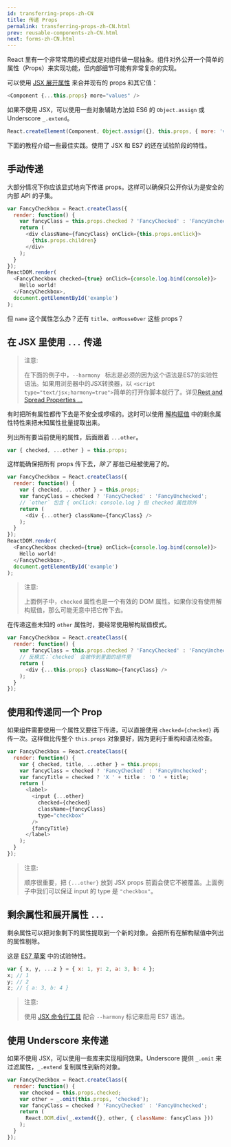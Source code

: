 ```yaml
---
id: transferring-props-zh-CN
title: 传递 Props
permalink: transferring-props-zh-CN.html
prev: reusable-components-zh-CN.html
next: forms-zh-CN.html
---
```


React 里有一个非常常用的模式就是对组件做一层抽象。组件对外公开一个简单的属性（Props）来实现功能，但内部细节可能有非常复杂的实现。

可以使用 [JSX 展开属性](/react/docs/jsx-spread-zh-CN.html) 来合并现有的 props 和其它值：

```javascript
<Component {...this.props} more="values" />
```

如果不使用 JSX，可以使用一些对象辅助方法如 ES6 的 `Object.assign` 或 Underscore `_.extend`。

```javascript
React.createElement(Component, Object.assign({}, this.props, { more: 'values' }));
```

下面的教程介绍一些最佳实践。使用了 JSX 和 ES7 的还在试验阶段的特性。

## 手动传递

大部分情况下你应该显式地向下传递 props。这样可以确保只公开你认为是安全的内部 API 的子集。

```javascript
var FancyCheckbox = React.createClass({
  render: function() {
    var fancyClass = this.props.checked ? 'FancyChecked' : 'FancyUnchecked';
    return (
      <div className={fancyClass} onClick={this.props.onClick}>
        {this.props.children}
      </div>
    );
  }
});
ReactDOM.render(
  <FancyCheckbox checked={true} onClick={console.log.bind(console)}>
    Hello world!
  </FancyCheckbox>,
  document.getElementById('example')
);
```

但 `name` 这个属性怎么办？还有 `title`、`onMouseOver` 这些 props？

## 在 JSX 里使用 `...` 传递

> 注意:
>
> 在下面的例子中，`--harmony ` 标志是必须的因为这个语法是ES7的实验性语法。如果用浏览器中的JSX转换器，以 `<script type="text/jsx;harmony=true">`简单的打开你脚本就行了。详见[Rest and Spread Properties ...](/react/docs/transferring-props.html#rest-and-spread-properties-...)

有时把所有属性都传下去是不安全或啰嗦的。这时可以使用 [解构赋值](https://developer.mozilla.org/en-US/docs/Web/JavaScript/Reference/Operators/Destructuring_assignment) 中的剩余属性特性来把未知属性批量提取出来。

列出所有要当前使用的属性，后面跟着 `...other`。

```javascript
var { checked, ...other } = this.props;
```

这样能确保把所有 props 传下去，*除了* 那些已经被使用了的。

```javascript
var FancyCheckbox = React.createClass({
  render: function() {
    var { checked, ...other } = this.props;
    var fancyClass = checked ? 'FancyChecked' : 'FancyUnchecked';
    // `other` 包含 { onClick: console.log } 但 checked 属性除外
    return (
      <div {...other} className={fancyClass} />
    );
  }
});
ReactDOM.render(
  <FancyCheckbox checked={true} onClick={console.log.bind(console)}>
    Hello world!
  </FancyCheckbox>,
  document.getElementById('example')
);
```

> 注意:
> 
> 上面例子中，`checked` 属性也是一个有效的 DOM 属性。如果你没有使用解构赋值，那么可能无意中把它传下去。

在传递这些未知的 `other` 属性时，要经常使用解构赋值模式。

```javascript
var FancyCheckbox = React.createClass({
  render: function() {
    var fancyClass = this.props.checked ? 'FancyChecked' : 'FancyUnchecked';
    // 反模式：`checked` 会被传到里面的组件里
    return (
      <div {...this.props} className={fancyClass} />
    );
  }
});
```


## 使用和传递同一个 Prop

如果组件需要使用一个属性又要往下传递，可以直接使用 `checked={checked}` 再传一次。这样做比传整个 `this.props` 对象要好，因为更利于重构和语法检查。

```javascript
var FancyCheckbox = React.createClass({
  render: function() {
    var { checked, title, ...other } = this.props;
    var fancyClass = checked ? 'FancyChecked' : 'FancyUnchecked';
    var fancyTitle = checked ? 'X ' + title : 'O ' + title;
    return (
      <label>
        <input {...other}
          checked={checked}
          className={fancyClass}
          type="checkbox"
        />
        {fancyTitle}
      </label>
    );
  }
});
```

> 注意:
> 
> 顺序很重要，把 `{...other}` 放到 JSX props 前面会使它不被覆盖。上面例子中我们可以保证 input 的 type 是 `"checkbox"`。


## 剩余属性和展开属性 `...`

剩余属性可以把对象剩下的属性提取到一个新的对象。会把所有在解构赋值中列出的属性剔除。

这是 [ES7 草案](https://github.com/sebmarkbage/ecmascript-rest-spread) 中的试验特性。

```javascript
var { x, y, ...z } = { x: 1, y: 2, a: 3, b: 4 };
x; // 1
y; // 2
z; // { a: 3, b: 4 }
```

> 注意:
>
> 使用 [JSX 命令行工具](https://www.npmjs.com/package/react-tools) 配合 `--harmony` 标记来启用 ES7 语法。


## 使用 Underscore 来传递

如果不使用 JSX，可以使用一些库来实现相同效果。Underscore 提供 `_.omit` 来过滤属性，`_.extend` 复制属性到新的对象。

```javascript
var FancyCheckbox = React.createClass({
  render: function() {
    var checked = this.props.checked;
    var other = _.omit(this.props, 'checked');
    var fancyClass = checked ? 'FancyChecked' : 'FancyUnchecked';
    return (
      React.DOM.div(_.extend({}, other, { className: fancyClass }))
    );
  }
});
```
